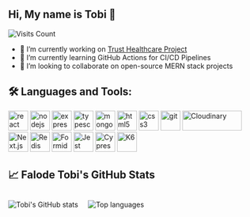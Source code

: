 ## Hi, My name is Tobi 👋

![Visits Count](https://visitor-badge.laobi.icu/badge?page_id=Thobbytosin.Thobbytosin&left_color=gray&right_color=blue)

- 🔭 I’m currently working on [Trust Healthcare Project](https://github.com/Thobbytosin/trusthealthcare-backend-server)
- 🌱 I’m currently learning GitHub Actions for CI/CD Pipelines
- 👯 I’m looking to collaborate on open-source MERN stack projects

## 🛠️ Languages and Tools:
<p align="left">
  <img src="https://cdn.jsdelivr.net/gh/devicons/devicon/icons/react/react-original.svg" alt="react" width="40" height="40"/>
  <img src="https://cdn.jsdelivr.net/gh/devicons/devicon/icons/nodejs/nodejs-original.svg" alt="nodejs" width="40" height="40"/>
  <img src="https://cdn.jsdelivr.net/gh/devicons/devicon/icons/express/express-original.svg" alt="express" width="40" height="40"/>
  <img src="https://cdn.jsdelivr.net/gh/devicons/devicon/icons/typescript/typescript-original.svg" alt="typescript" width="40" height="40"/>
  <img src="https://cdn.jsdelivr.net/gh/devicons/devicon/icons/mongodb/mongodb-original.svg" alt="mongodb" width="40" height="40"/>
  <img src="https://cdn.jsdelivr.net/gh/devicons/devicon/icons/html5/html5-original.svg" alt="html5" width="40" height="40"/>
  <img src="https://cdn.jsdelivr.net/gh/devicons/devicon/icons/css3/css3-original.svg" alt="css3" width="40" height="40"/>
  <img src="https://cdn.jsdelivr.net/gh/devicons/devicon/icons/git/git-original.svg" alt="git" width="40" height="40"/>

  <!-- Cloudinary -->
  <img src="https://upload.wikimedia.org/wikipedia/commons/thumb/b/b2/Cloudinary_logo.svg/234px-Cloudinary_logo.svg.png?20220510233823" alt="Cloudinary" width="120" height="40"/>

  <!-- Next.js -->
  <img src="https://cdn.jsdelivr.net/gh/devicons/devicon/icons/nextjs/nextjs-original-wordmark.svg" alt="Next.js" width="40" height="40"/>

  <!-- Redis -->
  <img src="https://cdn.jsdelivr.net/gh/devicons/devicon/icons/redis/redis-original.svg" alt="Redis" width="40" height="40"/>

  <!-- Formidable -->
  <img src="https://avatars.githubusercontent.com/u/5078602?s=280&v=4" alt="Formidable" width="40" height="40"/>

  <!-- Jest -->
  <img src="https://cdn.jsdelivr.net/gh/devicons/devicon/icons/jest/jest-plain.svg" alt="Jest" width="40" height="40"/>

  <!-- Cypress -->
  <img src="https://cdn.jsdelivr.net/gh/devicons/devicon/icons/cypressio/cypressio-original.svg" alt="Cypress" width="40" height="40"/>
   <!-- K6 -->
  <img src="https://upload.wikimedia.org/wikipedia/commons/thumb/e/ef/K6-logo.svg/561px-K6-logo.svg.png?20200330143628" alt="K6" width="40" height="40"/>
  
</p>

## 📈 Falode Tobi's GitHub Stats


<div style="display: flex; justify-content: flex-start; align-items: center; gap: 20px; flex-wrap: wrap;">

<p align="left">
  <img src="https://github-readme-stats.vercel.app/api?username=Thobbytosin&show_icons=true&theme=default" alt="Tobi's GitHub stats"/>
</p>
<p align="left">
  <img src="https://github-readme-stats.vercel.app/api/top-langs/?username=Thobbytosin&layout=compact&theme=default" alt="Top languages"/>
</p>
  
</div>  



<!--
**Thobbytosin/Thobbytosin** is a ✨ _special_ ✨ repository because its `README.md` (this file) appears on your GitHub profile.

Here are some ideas to get you started:

- 🔭 I’m currently working on ...
- 🌱 I’m currently learning ...
- 👯 I’m looking to collaborate on ...
- 🤔 I’m looking for help with ...
- 💬 Ask me about ...
- 📫 How to reach me: ...
- 😄 Pronouns: ...
- ⚡ Fun fact: ...
-->
